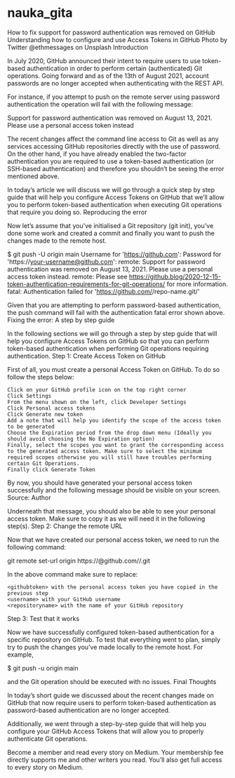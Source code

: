 # nauka_gita
How to fix support for password authentication was removed on GitHub
Understanding how to configure and use Access Tokens in GitHub
Photo by Twitter @ethmessages on Unsplash
Introduction

In July 2020, GitHub announced their intent to require users to use token-based authentication in order to perform certain (authenticated) Git operations. Going forward and as of the 13th of August 2021, account passwords are no longer accepted when authenticating with the REST API.

For instance, if you attempt to push on the remote server using password authentication the operation will fail with the following message:

Support for password authentication was removed on August 13, 2021. Please use a personal access token instead

The recent changes affect the command line access to Git as well as any services accessing GitHub repositories directly with the use of password. On the other hand, if you have already enabled the two-factor authentication you are required to use a token-based authentication (or SSH-based authentication) and therefore you shouldn’t be seeing the error mentioned above.

In today’s article we will discuss we will go through a quick step by step guide that will help you configure Access Tokens on GitHub that we’ll allow you to perform token-based authentication when executing Git operations that require you doing so.
Reproducing the error

Now let’s assume that you’ve initialised a Git repository (git init), you’ve done some work and created a commit and finally you want to push the changes made to the remote host.

$ git push -U origin main
Username for 'https://github.com': <username>
Password for 'https://your-username@github.com': 
remote: Support for password authentication was removed on August 13, 2021. Please use a personal access token instead.
remote: Please see https://github.blog/2020-12-15-token-authentication-requirements-for-git-operations/ for more information.
fatal: Authentication failed for 'https://github.com/<username>/repo-name.git/'

Given that you are attempting to perform password-based authentication, the push command will fail with the authentication fatal error shown above.
Fixing the error: A step by step guide

In the following sections we will go through a step by step guide that will help you configure Access Tokens on GitHub so that you can perform token-based authentication when performing Git operations requiring authentication.
Step 1: Create Access Token on GitHub

First of all, you must create a personal Access Token on GitHub. To do so follow the steps below:

    Click on your GitHub profile icon on the top right corner
    Click Settings
    From the menu shown on the left, click Developer Settings
    Click Personal access tokens
    Click Generate new token
    Add a note that will help you identify the scope of the access token to be generated
    Choose the Expiration period from the drop down menu (Ideally you should avoid choosing the No Expiration option)
    Finally, select the scopes you want to grant the corresponding access to the generated access token. Make sure to select the minimum required scopes otherwise you will still have troubles performing certain Git Operations.
    Finally click Generate Token

By now, you should have generated your personal access token successfully and the following message should be visible on your screen.
Source: Author

Underneath that message, you should also be able to see your personal access token. Make sure to copy it as we will need it in the following step(s).
Step 2: Change the remote URL

Now that we have created our personal access token, we need to run the following command:

git remote set-url origin https://<githubtoken>@github.com/<username>/<repositoryname>.git

In the above command make sure to replace:

    <githubtoken> with the personal access token you have copied in the previous step
    <username> with your GitHub username
    <repositoryname> with the name of your GitHub repository

Step 3: Test that it works

Now we have successfully configured token-based authentication for a specific repository on GitHub. To test that everything went to plan, simply try to push the changes you’ve made locally to the remote host. For example,

$ git push -u origin main

and the Git operation should be executed with no issues.
Final Thoughts

In today’s short guide we discussed about the recent changes made on GitHub that now require users to perform token-based authentication as password-based authentication are no longer accepted.

Additionally, we went through a step-by-step guide that will help you configure your GitHub Access Tokens that will allow you to properly authenticate Git operations.

Become a member and read every story on Medium. Your membership fee directly supports me and other writers you read. You’ll also get full access to every story on Medium.
